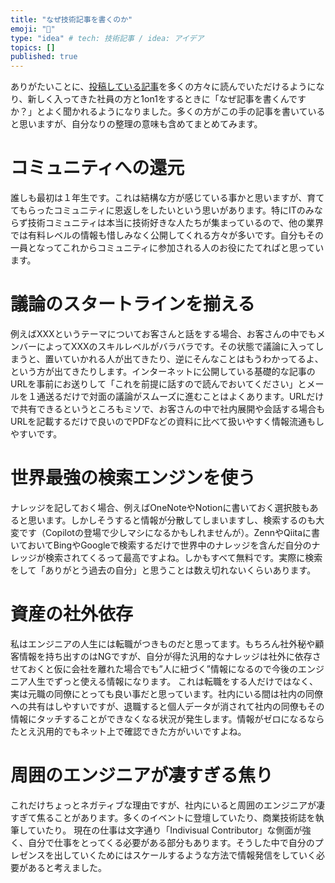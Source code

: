 ```yaml
---
title: "なぜ技術記事を書くのか"
emoji: "📝"
type: "idea" # tech: 技術記事 / idea: アイデア
topics: []
published: true
---
```

ありがたいことに、[投稿している記事](https://zenn.dev/07jp27)を多くの方々に読んでいただけるようになり、新しく入ってきた社員の方と1on1をするときに「なぜ記事を書くんですか？」とよく聞かれるようになりました。多くの方がこの手の記事を書いていると思いますが、自分なりの整理の意味も含めてまとめてみます。

# コミュニティへの還元
誰しも最初は１年生です。これは結構な方が感じている事かと思いますが、育ててもらったコミュニティに恩返しをしたいという思いがあります。特にITのみならず技術コミュニティは本当に技術好きな人たちが集まっているので、他の業界では有料レベルの情報も惜しみなく公開してくれる方々が多いです。自分もその一員となってこれからコミュニティに参加される人のお役にたてればと思っています。

# 議論のスタートラインを揃える
例えばXXXというテーマについてお客さんと話をする場合、お客さんの中でもメンバーによってXXXのスキルレベルがバラバラです。その状態で議論に入ってしまうと、置いていかれる人が出てきたり、逆にそんなことはもうわかってるよ、という方が出てきたりします。インターネットに公開している基礎的な記事のURLを事前にお送りして「これを前提に話すので読んでおいてください」とメールを１通送るだけで対面の議論がスムーズに進むことはよくあります。URLだけで共有できるというところもミソで、お客さんの中で社内展開や会話する場合もURLを記載するだけで良いのでPDFなどの資料に比べて扱いやすく情報流通もしやすいです。

# 世界最強の検索エンジンを使う
ナレッジを記しておく場合、例えばOneNoteやNotionに書いておく選択肢もあると思います。しかしそうすると情報が分散してしまいますし、検索するのも大変です（Copilotの登場で少しマシになるかもしれませんが）。ZennやQiitaに書いておいてBingやGoogleで検索するだけで世界中のナレッジを含んだ自分のナレッジが検索されてくるって最高ですよね。しかもすべて無料です。実際に検索をして「ありがとう過去の自分」と思うことは数え切れないくらいあります。

# 資産の社外依存
私はエンジニアの人生には転職がつきものだと思ってます。もちろん社外秘や顧客情報を持ち出すのはNGですが、自分が得た汎用的なナレッジは社外に依存させておくと仮に会社を離れた場合でも”人に紐づく”情報になるので今後のエンジニア人生でずっと使える情報になります。
これは転職をする人だけではなく、実は元職の同僚にとっても良い事だと思っています。社内にいる間は社内の同僚への共有はしやすいですが、退職すると個人データが消されて社内の同僚もその情報にタッチすることができなくなる状況が発生します。情報がゼロになるならたとえ汎用的でもネット上で確認できた方がいいですよね。

# 周囲のエンジニアが凄すぎる焦り
これだけちょっとネガティブな理由ですが、社内にいると周囲のエンジニアが凄すぎて焦ることがあります。多くのイベントに登壇していたり、商業技術誌を執筆していたり。
現在の仕事は文字通り「Indivisual Contributor」な側面が強く、自分で仕事をとってくる必要がある部分もあります。そうした中で自分のプレゼンスを出していくためにはスケールするような方法で情報発信をしていく必要があると考えました。